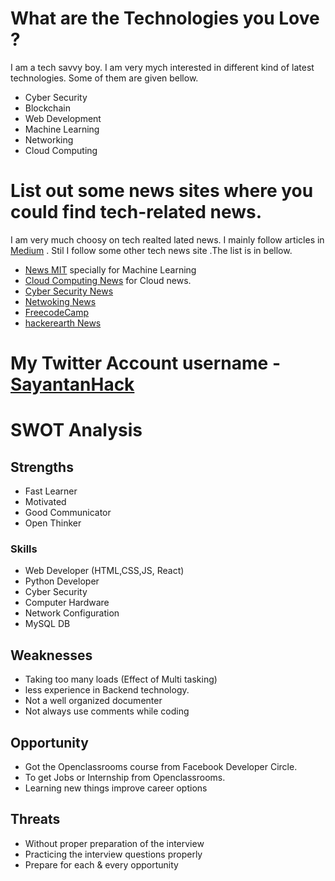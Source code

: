 # What are the Technologies you Love ?
I am a tech savvy boy. I am very mych interested in different kind of latest technologies. Some of them are given bellow.

* Cyber Security
* Blockchain
* Web Development
* Machine Learning 
* Networking
* Cloud Computing

# List out some news sites where you could find tech-related news.

I am very much choosy on tech realted lated news. I mainly follow articles in [Medium](https://medium.com/) . Stil I follow some other tech news site .The list is in bellow.

* [News MIT](http://news.mit.edu/) specially for Machine Learning
* [Cloud Computing News](https://www.cloudcomputing-news.net/) for Cloud news.
* [Cyber Security News](https://cyware.com/)
* [Netwoking News](https://www.networkworld.com/)
* [FreecodeCamp](https://www.freecodecamp.org/)
* [hackerearth News](https://hackerearth.com/)

# My Twitter Account username - [SayantanHack](https://twitter.com/sayantanHack)

# SWOT Analysis 

## Strengths 

* Fast Learner
* Motivated
* Good Communicator
* Open Thinker

### Skills 

* Web Developer (HTML,CSS,JS, React)
* Python Developer
* Cyber Security 
* Computer Hardware
* Network Configuration
* MySQL DB

## Weaknesses 

* Taking too many loads (Effect of Multi tasking)
* less experience in Backend technology.
* Not a well organized documenter
* Not always use comments while coding

## Opportunity

* Got the Openclassrooms course from Facebook Developer Circle.
* To get Jobs or Internship from Openclassrooms.
* Learning new things improve career options

## Threats

* Without proper preparation of the interview
* Practicing the interview questions properly
* Prepare for each & every opportunity
